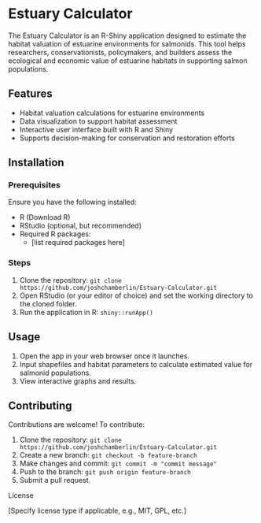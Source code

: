 # Estuary Calculator

The Estuary Calculator is an R-Shiny application designed to estimate the habitat valuation of estuarine environments for salmonids. This tool helps researchers, conservationists, policymakers, and builders assess the ecological and economic value of estuarine habitats in supporting salmon populations.

## Features

- Habitat valuation calculations for estuarine environments
- Data visualization to support habitat assessment
- Interactive user interface built with R and Shiny
- Supports decision-making for conservation and restoration efforts

## Installation

### Prerequisites

Ensure you have the following installed:

- R (Download R)
- RStudio (optional, but recommended)
- Required R packages:
  - [list required packages here]

### Steps

1. Clone the repository: `git clone https://github.com/joshchamberlin/Estuary-Calculator.git`
1. Open RStudio (or your editor of choice) and set the working directory to the cloned folder.
1. Run the application in R: `shiny::runApp()`

## Usage

1. Open the app in your web browser once it launches.
1. Input shapefiles and habitat parameters to calculate estimated value for salmonid populations.
1. View interactive graphs and results.

## Contributing

Contributions are welcome! To contribute:

1. Clone the repository: `git clone https://github.com/joshchamberlin/Estuary-Calculator.git`
1. Create a new branch: `git checkout -b feature-branch`
1. Make changes and commit: `git commit -m "commit message"`
1. Push to the branch: `git push origin feature-branch`
1. Submit a pull request.

License

[Specify license type if applicable, e.g., MIT, GPL, etc.]
